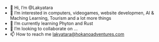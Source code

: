 - 👋 Hi, I’m @Lakyatara
- 👀 I’m interested in computers, videogames, website developmen, AI & Maching Learning, Tourism and a lot more things
- 🌱 I’m currently learning Phyton and Rust
- 💞️ I’m looking to collaborate on ...
- 📫 How to reach me lakyatara@hokanoadventures.com

<!---
Lakyatara/Lakyatara is a ✨ special ✨ repository because its `README.md` (this file) appears on your GitHub profile.
You can click the Preview link to take a look at your changes.
--->
